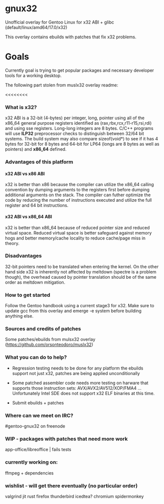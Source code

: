 # gnux32

Unofficial overlay for Gentoo Linux for x32 ABI + glibc (default/linux/amd64/17.0/x32)

This overlay contains ebuilds with patches that fix x32 problems.

# Goals

Currently goal is trying to get popular packages and necessary developer tools for a working desktop.

The following part stolen from muslx32 overlay readme:

<<<<<<<<

### What is x32?

x32 ABI is a 32-bit (4-bytes) per integer, long, pointer using all of the x86_64 general purpose registers identified as (rax,rbx,rcx,r11-r15,rsi,rdi) and using sse registers.  Long-long integers are 8 bytes.  C/C++ programs will use __ILP32__ preprocessor checks to distinguish between 32/64 bit systems.  The build system may also compare sizeof(void*) to see if it has 4 bytes for 32-bit for 8 bytes and 64-bit for LP64 (longs are 8 bytes as well as pointers) and __x86_64__ defined.  

### Advantages of this platform

#### x32 ABI vs x86 ABI
x32 is better than x86 because the compiler can utilize the x86_64 calling convention by dumping arguments to the registers first before dumping additional arguments on the stack.  The compiler can futher optimize the code by reducing the number of instructions executed and utilize the full register and 64 bit instructions.

#### x32 ABI vs x86_64 ABI
x32 is better than x86_64 because of reduced pointer size and reduced virtual space.  Reduced virtual space is better safeguard against memory hogs and better memory/cache locality to reduce cache/page miss in theory.

>>>>>>>>

### Disadvantages

32-bit pointers need to be translated when entering the kernel. On the other hand side x32 is inherently not affected by meltdown (spectre is a problem though), the overhead caused by pointer translation should be of the same order as meltdown mitigation.

### How to get started

Follow the Gentoo handbook using a current stage3 for x32. Make sure to update gcc from this overlay and emerge -e system before building anything else.

### Sources and credits of patches

Some patches/ebuilds from mulsx32 overlay (https://github.com/orsonteodoro/muslx32)

### What you can do to help?

* Regression testing needs to be done for any platform the ebuilds support not just x32, patches are being applied unconditionally
* Some patched assembler code needs more testing on harware that supports those instruction sets: AVX/AVX2/AV512/XOP/FMA4 ...
  Unfortunately Intel SDE does not support x32 ELF binaries at this time. 

* Submit ebuilds + patches

### Where can we meet on IRC?

#gentoo-gnux32 on freenode

### WIP - packages with patches that need more work

app-office/libreoffice | fails tests

### currently working on:

ffmpeg + dependencies

### wishlist - will get there eventually (no particular order)

valgrind
jit
rust
firefox
thunderbird
icedtea?
chromium
spidermonkey
